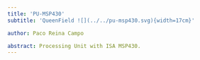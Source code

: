 ```yaml
---
title: 'PU-MSP430'
subtitle: 'QueenField ![](../../pu-msp430.svg){width=17cm}'

author: Paco Reina Campo

abstract: Processing Unit with ISA MSP430.
---
```

